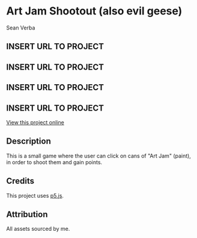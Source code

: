 # Art Jam Shootout (also evil geese)

Sean Verba

## INSERT URL TO PROJECT
## INSERT URL TO PROJECT
## INSERT URL TO PROJECT
## INSERT URL TO PROJECT
[View this project online](URL_FOR_THE_RUNNING_PROJECT)

## Description

This is a small game where the user can click on cans of "Art Jam" (paint), in order to shoot them and gain points.

## Credits

This project uses [p5.js](https://p5js.org).

## Attribution

All assets sourced by me.
